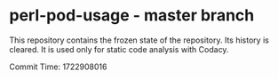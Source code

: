 # perl-pod-usage - master branch

This repository contains the frozen state of the repository.
Its history is cleared. It is used only for static code
analysis with Codacy.

Commit Time: 1722908016